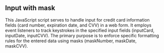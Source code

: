 ## Input with mask

This JavaScript script serves to handle input for credit card information fields (card number, expiration date, and CVV) in a web form. It employs event listeners to track keystrokes in the specified input fields (inputCard, inputDate, inputCVV). The primary purpose is to enforce specific formatting rules for the entered data using masks (maskNumber, maskDate, maskCVV).